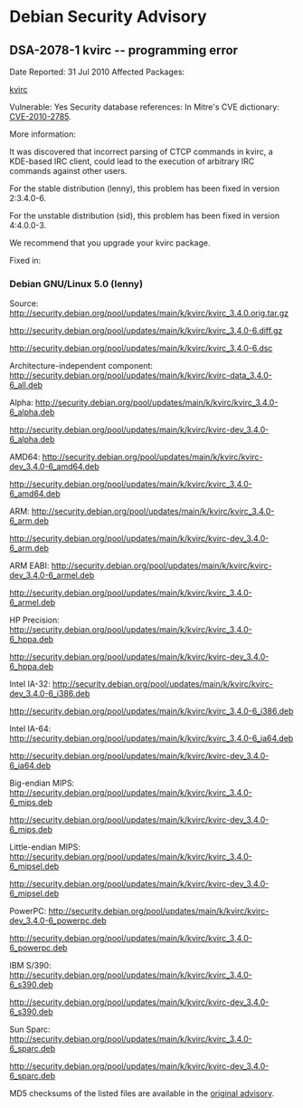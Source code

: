 
Debian Security Advisory
========================


DSA-2078-1 kvirc -- programming error
-------------------------------------



Date Reported:
31 Jul 2010
Affected Packages:

[kvirc](https://packages.debian.org/src:kvirc)

Vulnerable:
Yes
Security database references:
In Mitre's CVE dictionary: [CVE-2010-2785](https://security-tracker.debian.org/tracker/CVE-2010-2785).  

More information:

It was discovered that incorrect parsing of CTCP commands in kvirc, a
KDE-based IRC client, could lead to the execution of arbitrary IRC
commands against other users.


For the stable distribution (lenny), this problem has been fixed in
version 2:3.4.0-6.


For the unstable distribution (sid), this problem has been fixed in
version 4:4.0.0-3.


We recommend that you upgrade your kvirc package.



Fixed in:

### Debian GNU/Linux 5.0 (lenny)



Source:
 <http://security.debian.org/pool/updates/main/k/kvirc/kvirc_3.4.0.orig.tar.gz>  

<http://security.debian.org/pool/updates/main/k/kvirc/kvirc_3.4.0-6.diff.gz>  

<http://security.debian.org/pool/updates/main/k/kvirc/kvirc_3.4.0-6.dsc>  

Architecture-independent component:
 <http://security.debian.org/pool/updates/main/k/kvirc/kvirc-data_3.4.0-6_all.deb>  

Alpha:
 <http://security.debian.org/pool/updates/main/k/kvirc/kvirc_3.4.0-6_alpha.deb>  

<http://security.debian.org/pool/updates/main/k/kvirc/kvirc-dev_3.4.0-6_alpha.deb>  

AMD64:
 <http://security.debian.org/pool/updates/main/k/kvirc/kvirc-dev_3.4.0-6_amd64.deb>  

<http://security.debian.org/pool/updates/main/k/kvirc/kvirc_3.4.0-6_amd64.deb>  

ARM:
 <http://security.debian.org/pool/updates/main/k/kvirc/kvirc_3.4.0-6_arm.deb>  

<http://security.debian.org/pool/updates/main/k/kvirc/kvirc-dev_3.4.0-6_arm.deb>  

ARM EABI:
 <http://security.debian.org/pool/updates/main/k/kvirc/kvirc-dev_3.4.0-6_armel.deb>  

<http://security.debian.org/pool/updates/main/k/kvirc/kvirc_3.4.0-6_armel.deb>  

HP Precision:
 <http://security.debian.org/pool/updates/main/k/kvirc/kvirc_3.4.0-6_hppa.deb>  

<http://security.debian.org/pool/updates/main/k/kvirc/kvirc-dev_3.4.0-6_hppa.deb>  

Intel IA-32:
 <http://security.debian.org/pool/updates/main/k/kvirc/kvirc-dev_3.4.0-6_i386.deb>  

<http://security.debian.org/pool/updates/main/k/kvirc/kvirc_3.4.0-6_i386.deb>  

Intel IA-64:
 <http://security.debian.org/pool/updates/main/k/kvirc/kvirc_3.4.0-6_ia64.deb>  

<http://security.debian.org/pool/updates/main/k/kvirc/kvirc-dev_3.4.0-6_ia64.deb>  

Big-endian MIPS:
 <http://security.debian.org/pool/updates/main/k/kvirc/kvirc_3.4.0-6_mips.deb>  

<http://security.debian.org/pool/updates/main/k/kvirc/kvirc-dev_3.4.0-6_mips.deb>  

Little-endian MIPS:
 <http://security.debian.org/pool/updates/main/k/kvirc/kvirc_3.4.0-6_mipsel.deb>  

<http://security.debian.org/pool/updates/main/k/kvirc/kvirc-dev_3.4.0-6_mipsel.deb>  

PowerPC:
 <http://security.debian.org/pool/updates/main/k/kvirc/kvirc-dev_3.4.0-6_powerpc.deb>  

<http://security.debian.org/pool/updates/main/k/kvirc/kvirc_3.4.0-6_powerpc.deb>  

IBM S/390:
 <http://security.debian.org/pool/updates/main/k/kvirc/kvirc_3.4.0-6_s390.deb>  

<http://security.debian.org/pool/updates/main/k/kvirc/kvirc-dev_3.4.0-6_s390.deb>  

Sun Sparc:
 <http://security.debian.org/pool/updates/main/k/kvirc/kvirc_3.4.0-6_sparc.deb>  

<http://security.debian.org/pool/updates/main/k/kvirc/kvirc-dev_3.4.0-6_sparc.deb>  


MD5 checksums of the listed files are available in the [original advisory](https://lists.debian.org/debian-security-announce/2010/msg00123.html).





